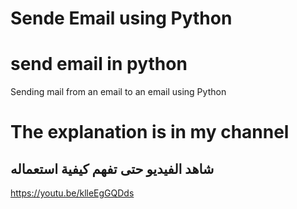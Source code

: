 # Sende Email using Python

# send email in python

Sending mail from an email to an email using Python

# The explanation is in my channel

## شاهد الفيديو حتى تفهم كيفية استعماله


https://youtu.be/klleEgGQDds

